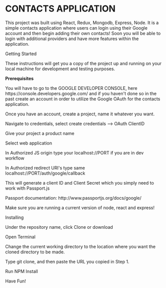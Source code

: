CONTACTS APPLICATION
=====================

This project was built using React, Redux, Mongodb, Express, Node. It is a simple contacts application where users can login using their Google account and then begin adding their own contacts! Soon you will be able to login with additional providers and have more features within the application.

Getting Started

These instructions will get you a copy of the project up and running on your local machine for development and testing purposes. 

<strong>Prerequisites</strong>

<p>You will have to go to the GOOGLE DEVELOPER CONSOLE, here https://console.developers.google.com/ and if you haven't done so in the past create an account in order to utilize the Google OAuth for the contacts application.</p>

<p>Once you have an account, create a project, name it whatever you want.</p>
<p>Navigate to credentials, select create credentials --> OAuth ClientID</p>
<p>Give your project a product name</p>
<p>Select web application </p>
<p>In Authorized JS origin type your localhost://PORT if you are in dev workflow</p>
<p>In Authorized redirect URI's type same localhost://PORT/auth/google/callback</p>

<p> This will generate a client ID and Client Secret which you simply need to work with Passport.js</p>

<p>Passport documentation: http://www.passportjs.org/docs/google/ </p>

Make sure you are running a current version of node, react and express! 

Installing

<p>Under the repository name, click Clone or download</p>
<p>Open Terminal</p>
<p>Change the current working directory to the location where you want the cloned directory to be made.</p>
<p>Type git clone, and then paste the URL you copied in Step 1.</p>
<p>Run NPM Install</p>

Have Fun! 




